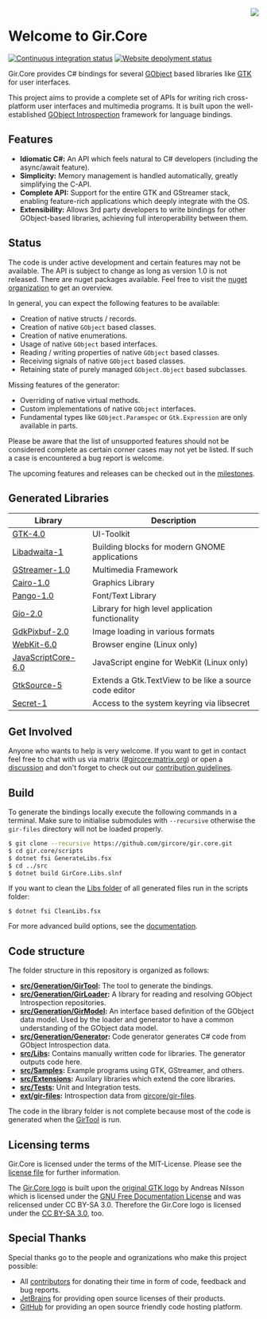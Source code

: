 <img src="https://raw.githubusercontent.com/gircore/gir.core/main/img/logo.svg" align="right" />

# Welcome to Gir.Core

[![Continuous integration status](https://github.com/GirCore/gir.core/actions/workflows/ci.yml/badge.svg?branch=main)](https://github.com/gircore/gir.core/actions)
[![Website depolyment status](https://github.com/GirCore/gircore.github.io/actions/workflows/deploy.yml/badge.svg?branch=develop)](https://github.com/gircore/gircore.github.io/actions)

Gir.Core provides C# bindings for several [GObject] based libraries like [GTK] for user interfaces.

This project aims to provide a complete set of APIs for writing rich cross-platform user interfaces and multimedia programs. It is built upon the well-established [GObject Introspection][gi] framework for language bindings.

## Features
* **Idiomatic C#:** An API which feels natural to C# developers (including the async/await feature).
* **Simplicity:** Memory management is handled automatically, greatly simplifying the C-API.
* **Complete API:** Support for the entire GTK and GStreamer stack, enabling feature-rich applications which deeply integrate with the OS.
* **Extensibility:** Allows 3rd party developers to write bindings for other GObject-based libraries, achieving full interoperability between them.

## Status
The code is under active development and certain features may not be available. The API is subject to change as long as version 1.0 is not released. There are nuget packages available. Feel free to visit the [nuget organization][GirCoreNuget] to get an overview.

In general, you can expect the following features to be available:
- Creation of native structs / records.
- Creation of native `GObject` based classes.
- Creation of native enumerations.
- Usage of native `GObject` based interfaces.
- Reading / writing properties of native `GObject` based classes.
- Receiving signals of native `GObject` based classes.
- Retaining state of purely managed `GObject.Object` based subclasses.

Missing features of the generator:
- Overriding of native virtual methods.
- Custom implementations of native `GObject` interfaces.
- Fundamental types like `GObject.Paramspec` or `Gtk.Expression` are only available in parts.

Please be aware that the list of unsupported features should not be considered complete as certain corner cases may not yet be listed. If such a case is encountered a bug report is welcome.

The upcoming features and releases can be checked out in the [milestones](https://github.com/gircore/gir.core/milestones).

## Generated Libraries

| Library                                   | Description                                            |
|-------------------------------------------|--------------------------------------------------------|
| [GTK-4.0][Gtk4Nuget]                      | UI-Toolkit                                             |
| [Libadwaita-1][LibadwaitaNuget]           | Building blocks for modern GNOME applications          |
| [GStreamer-1.0][GstNuget]                 | Multimedia Framework                                   |
| [Cairo-1.0][CairoNuget]                   | Graphics Library                                       |
| [Pango-1.0][PangoNuget]                   | Font/Text Library                                      |
| [Gio-2.0][GioNuget]                       | Library for high level application functionality       |
| [GdkPixbuf-2.0][GdkPixbufNuget]           | Image loading in various formats                       |
| [WebKit-6.0][WebKitNuget]                 | Browser engine (Linux only)                            |
| [JavaScriptCore-6.0][JavaScriptCoreNuget] | JavaScript engine for WebKit (Linux only)              |
| [GtkSource-5][GtkSourceNuget]             | Extends a Gtk.TextView to be like a source code editor |
| [Secret-1][SecretNuget]                   | Access to the system keyring via libsecret             |


## Get Involved
Anyone who wants to help is very welcome. If you want to get in contact feel free to chat with us via matrix ([#gircore:matrix.org](https://matrix.to/#/#gircore:matrix.org?via=matrix.org)) or open a [discussion](https://github.com/gircore/gir.core/discussions) and don't forget to check out our [contribution guidelines](docs/docs/contributing.md).

## Build
To generate the bindings locally execute the following commands in a terminal. Make sure to initialise submodules with `--recursive` otherwise the `gir-files` directory will not be loaded properly.

```sh
$ git clone --recursive https://github.com/gircore/gir.core.git
$ cd gir.core/scripts
$ dotnet fsi GenerateLibs.fsx
$ cd ../src
$ dotnet build GirCore.Libs.slnf
```

If you want to clean the [Libs folder](src/Libs) of all generated files run in the scripts folder:

    $ dotnet fsi CleanLibs.fsx

For more advanced build options, see the [documentation](docs/docs/build.md).

## Code structure
The folder structure in this repository is organized as follows:
* **[src/Generation/GirTool](src/Generation/GirTool):** The tool to generate the bindings.
* **[src/Generation/GirLoader](src/Generation/GirLoader):** A library for reading and resolving GObject Introspection repositories.
* **[src/Generation/GirModel](src/Generation/GirModel):** An interface based definition of the GObject data model. Used by the loader and generator to have a common understanding of the GObject data model.
* **[src/Generation/Generator](src/Generation/Generator):** Code generator generates C# code from GObject Introspection data.
* **[src/Libs](src/Libs):** Contains manually written code for libraries. The generator outputs code here.
* **[src/Samples](src/Samples):** Example programs using GTK, GStreamer, and others.
* **[src/Extensions](src/Extensions):** Auxilary libraries which extend the core libraries.
* **[src/Tests](src/Tests):** Unit and Integration tests.
* **[ext/gir-files](https://github.com/gircore/gir-files):** Introspection data from [gircore/gir-files](https://github.com/gircore/gir-files).

The code in the library folder is not complete because most of the code is generated when the [GirTool](src/Generation/GirTool) is run.

[gi]: https://gi.readthedocs.io/
[gstreamer]: https://gstreamer.freedesktop.org/
[GIO]: https://developer.gnome.org/gio/stable/
[GObject]: https://developer.gnome.org/gobject/stable/
[GTK]: https://gtk.org/
[libhandy]: https://source.puri.sm/Librem5/libhandy/
[WebKitGTK]: https://webkitgtk.org/
[JavaScriptCore]: https://webkitgtk.org/reference/jsc-glib/stable/index.html
[dbus]: https://www.freedesktop.org/wiki/Software/dbus/
[libchamplain]: https://wiki.gnome.org/Projects/libchamplain/
[GtkSharp]: https://github.com/GtkSharp/GtkSharp/
[GdkPixbuf]: https://gitlab.gnome.org/GNOME/gdk-pixbuf/
[GirCoreNuget]: https://www.nuget.org/profiles/GirCore/
[Gtk4Nuget]: https://www.nuget.org/packages/GirCore.Gtk-4.0/
[GstNuget]: https://www.nuget.org/packages/GirCore.Gst-1.0/
[CairoNuget]: https://www.nuget.org/packages/GirCore.Cairo-1.0/
[PangoNuget]: https://www.nuget.org/packages/GirCore.Pango-1.0/
[GioNuget]: https://www.nuget.org/packages/GirCore.Gio-2.0/
[GdkPixbufNuget]: https://www.nuget.org/packages/GirCore.GdkPixbuf-2.0/
[LibadwaitaNuget]: https://www.nuget.org/packages/GirCore.Adw-1/
[WebKitNuget]: https://www.nuget.org/packages/GirCore.WebKit-6.0/
[JavaScriptCoreNuget]: https://www.nuget.org/packages/GirCore.JavaScriptCore-6.0/
[GtkSourceNuget]: https://www.nuget.org/packages/GirCore.GtkSource-5/
[SecretNuget]: https://www.nuget.org/packages/GirCore.Secret-1/

## Licensing terms
Gir.Core is licensed under the terms of the MIT-License. Please see the [license file](license.txt) for further information.

The [Gir.Core logo](img/logo.svg) is built upon the [original GTK logo](https://wiki.gnome.org/Projects/GTK/Logo) by Andreas Nilsson which is licensed under the [GNU Free Documentation License](https://www.gnu.org/licenses/fdl-1.3.txt) and was relicensed under CC BY-SA 3.0. Therefore the Gir.Core logo is licensed under the [CC BY-SA 3.0](https://creativecommons.org/licenses/by-sa/3.0/deed.en), too.

## Special Thanks
Special thanks go to the people and ogranizations who make this project possible:
- All [contributors](https://github.com/gircore/gir.core/graphs/contributors) for donating their time in form of code, feedback and bug reports.
- [JetBrains](https://www.jetbrains.com/) for providing open source licenses of their products.
- [GitHub](https://github.com) for providing an open source friendly code hosting platform.
